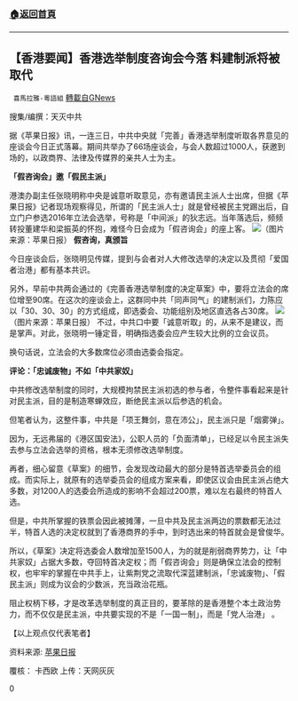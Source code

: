 ###  [:house:返回首頁](https://github.com/ourhimalayas/txt)
---

## 【香港要闻】香港选举制度咨询会今落 料建制派将被取代
` 喜馬拉雅-粵語組` [轉載自GNews](https://gnews.org/zh-hans/984189/)

搜集/编撰：天灭中共

据《苹果日报》讯，一连三日，中共中央就「完善」香港选举制度听取各界意见的座谈会今日正式落幕。期间共举办了66场座谈会，与会人数超过1000人，获邀到场的，以政商界、法律及传媒界的亲共人士为主。

**「假咨询会」邀「假民主派」**

港澳办副主任张晓明称中央是诚意听取意见，亦有邀请民主派人士出席，但据《苹果日报》记者现场观察得见，所谓的「民主派人士」就是曾经被民主党踢出后，自立门户参选2016年立法会选举，号称是「中间派」的狄志远。当年落选后，频频转投董建华和梁振英的怀抱，难怪今日会成为「假咨询会」的座上客。
![]()![](https://gnews.org/wp-content/uploads/2021/03/3175.jpg)（图片来源：苹果日报）
**假咨询，真颁旨**

今日座谈会后，张晓明见传媒，提到与会者对人大修改选举的决定以及贯彻「爱国者治港」都有基本共识。

另外，早前中共两会通过的《完善香港选举制度的决定草案》中，要将立法会的席位增至90席。在这次的座谈会上，这群同中共「同声同气」的建制派们，力陈应以「30、30、30」的方式组成，即选委会、功能组别及地区直选各占30席。
![]()![](https://gnews.org/wp-content/uploads/2021/03/3176.jpg)（图片来源：苹果日报）
不过，中共口中要「诚意听取」的，从来不是建议，而是掌声。对此，张晓明一锤定音，明确指选委会应产生较大比例的立会议员。

换句话说，立法会的大多数席位必须由选委会指定。

**评论：「忠诚废物」不如「中共家奴」**

中共修改选举制度的同时，大规模拘禁民主派初选的参与者，令整件事看起来是针对民主派，目的是制造寒蝉效应，断绝民主派以后参选的机会。

但笔者认为，这整件事，中共是「项王舞剑，意在沛公」，民主派只是「烟雾弹」。

因为，无远弗届的《港区国安法》，公职人员的「负面清单」，已经足以令民主派失去参与立法会选举的资格，根本无须修改选举制度。

再者，细心留意《草案》的细节，会发现改动最大的部分是特首选举委员会的组成。而实际上，就原有的选举委员会的组成方案来看，即使区议会由民主派占绝大多数，对1200人的选委会所造成的影响不会超过200票，难以左右最终的特首人选。

但是，中共所掌握的铁票会因此被摊薄，一旦中共及民主派两边的票数都无法过半，特首人选的决定权就到了香港商界的手中，到时选出来的特首就会是曾俊华。

所以，《草案》决定将选委会人数增加至1500人，为的就是削弱商界势力，让「中共家奴」占据大多数，夺回特首决定权；而「假咨询会」则是确保立法会的控制权，也牢牢的掌握在中共手上，让紫荆党之流取代深蓝建制派，「忠诚废物」、「假民主派」则成为议会的少数派，充当政治花瓶。

阻止权柄下移，才是改革选举制度的真正目的，要革除的是香港整个本土政治势力，而不仅仅是民主派，中共要实现的不是「一国一制」，而是「党人治港」 。



【以上观点仅代表笔者】

资料来源:
[苹果日报](https://hk.appledaily.com/local/20210317/S6IA4XI3CZDEFMKHW6G5LZCKXM/)

覆核： 卡西欧 上传：天网灰灰

0
